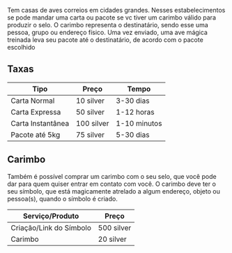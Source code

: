 Tem casas de aves correios em cidades grandes. Nesses estabelecimentos se pode mandar uma carta ou pacote se vc tiver um carimbo válido para produzir o selo. O carimbo representa o destinatário, sendo esse uma pessoa, grupo ou endereço físico. Uma vez enviado, uma ave mágica treinada leva seu pacote até o destinatário, de acordo com o pacote escolhido

## Taxas

| Tipo              | Preço      | Tempo        |
| ----------------- | ---------- | ------------ |
| Carta Normal      | 10 silver  | 3-30 dias    |
| Carta Expressa    | 50 silver  | 1-12 horas   |
| Carta Instantânea | 100 silver | 1-10 minutos |
| Pacote até 5kg    | 75 silver  | 5-30 dias    |

## Carimbo

Também é possível comprar um carimbo com o seu selo, que você pode dar para quem quiser entrar em contato com você. O carimbo deve ter o seu símbolo, que está magicamente atrelado a algum endereço, objeto ou pessoa(s), quando o símbolo é criado.

| Serviço/Produto         | Preço      |
| ----------------------- | ---------- |
| Criação/Link do Símbolo | 500 silver |
| Carimbo                 | 20 silver  |
